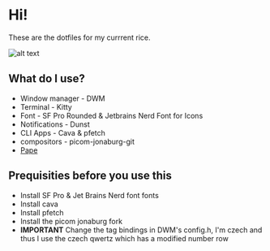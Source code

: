 # Hi!
These are the dotfiles for my currrent rice.

![alt text](https://i.redd.it/jfqz5h0w2e0a1.png)

## What do I use?
* Window manager - DWM
* Terminal - Kitty
* Font - SF Pro Rounded & Jetbrains Nerd Font for Icons
* Notifications - Dunst
* CLI Apps - Cava & pfetch
* compositors - picom-jonaburg-git
* [Pape](https://imgur.com/hjy5gJ4)

## Prequisities before you use this
* Install SF Pro & Jet Brains Nerd font fonts
* Install cava
* Install pfetch
* Install the picom jonaburg fork
* **IMPORTANT** Change the tag bindings in DWM's config.h, I'm czech and thus I use the czech qwertz which has a modified number row
